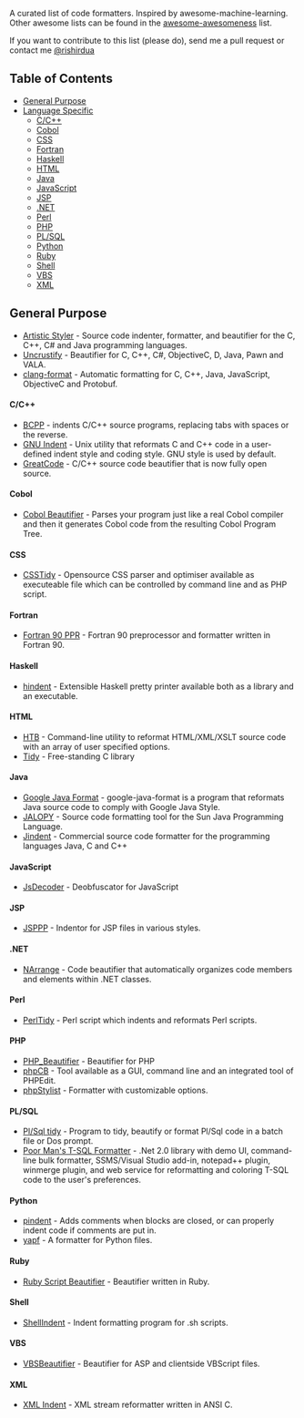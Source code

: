 A curated list of code formatters. Inspired by awesome-machine-learning.
Other awesome lists can be found in the [awesome-awesomeness](https://github.com/bayandin/awesome-awesomeness) list.

If you want to contribute to this list (please do), send me a pull request or contact me [@rishirdua](https://www.twitter.com/rishirdua)


## Table of Contents

<!-- MarkdownTOC depth=4 -->
- [General Purpose](#general-purpose)
- [Language Specific](#language-specific)
  - [C/C++](#cc)
  - [Cobol](#cobol)
  - [CSS](#css)
  - [Fortran](#fortran)
  - [Haskell](#haskell)
  - [HTML](#html)
  - [Java](#java)
  - [JavaScript](#javascript)
  - [JSP](#jsp)
  - [.NET](#net)
  - [Perl](#perl)
  - [PHP](#php)
  - [PL/SQL](#plsql)
  - [Python](#python)
  - [Ruby](#ruby)
  - [Shell](#shell)
  - [VBS](#vbs)
  - [XML](#xml)

<!-- /MarkdownTOC -->

## General Purpose

* [Artistic Styler](http://astyle.sourceforge.net/) - Source code indenter, formatter, and beautifier for the C, C++, C# and Java programming languages.
* [Uncrustify](http://uncrustify.sourceforge.net/) - Beautifier for C, C++, C#, ObjectiveC, D, Java, Pawn and VALA.
* [clang-format](http://clang.llvm.org/docs/ClangFormat.html) - Automatic formatting for C, C++, Java, JavaScript, ObjectiveC and Protobuf.

<a name="language-specific" />

#### C/C++

* [BCPP](http://invisible-island.net/bcpp/) - indents C/C++ source programs, replacing tabs with spaces or the reverse.
* [GNU Indent](http://www.gnu.org/software/indent/) -  Unix utility that reformats C and C++ code in a user-defined indent style and coding style. GNU style is used by default.
* [GreatCode](http://sourceforge.net/projects/gcgreatcode/) - C/C++ source code beautifier that is now fully open source.

#### Cobol

* [Cobol Beautifier](http://www.siber.com/sct/tools/cbl-beau.html) - Parses your program just like a real Cobol compiler and then it generates Cobol code from the resulting Cobol Program Tree.

#### CSS

* [CSSTidy](http://csstidy.sourceforge.net/) - Opensource CSS parser and optimiser available as executeable file which can be controlled by command line and as PHP script.

#### Fortran

* [Fortran 90 PPR](ftp://ftp.ifremer.fr/ifremer/fortran90/) - Fortran 90 preprocessor and formatter written in Fortran 90.

#### Haskell

* [hindent](https://github.com/chrisdone/hindent) - Extensible Haskell pretty printer available both as a library and an executable.

#### HTML

* [HTB](http://www.digital-mines.com/htb/) - Command-line utility to reformat HTML/XML/XSLT source code with an array of user specified options.
* [Tidy](http://tidy.sourceforge.net/) - Free-standing C library

#### Java

* [Google Java Format](https://github.com/google/google-java-format) - google-java-format is a program that reformats Java source code to comply with Google Java Style.
* [JALOPY](http://notzippy.github.io/JALOPY2-MAIN/) - Source code formatting tool for the Sun Java Programming Language.
* [Jindent](http://www.jindent.com/) - Commercial source code formatter for the programming languages Java, C and C++

#### JavaScript

* [JsDecoder](http://bdgn.net/JsDecoder.html) -  Deobfuscator for JavaScript

#### JSP

* [JSPPP](http://jsppp.sourceforge.net/) - Indentor for JSP files in various styles.

#### .NET

* [NArrange](http://www.narrange.net/) - Code beautifier that automatically organizes code members and elements within .NET classes.

#### Perl

* [PerlTidy](http://perltidy.sourceforge.net/) -  Perl script which indents and reformats Perl scripts.

#### PHP

* [PHP_Beautifier](http://pear.php.net/package/PHP_Beautifier) - Beautifier for PHP
* [phpCB](http://www.waterproof.fr/products/phpCodeBeautifier/) - Tool available as a GUI, command line and an integrated tool of PHPEdit.
* [phpStylist](http://sourceforge.net/projects/phpstylist/) - Formatter with customizable options.

#### PL/SQL

* [Pl/Sql tidy](http://psti.equinoxbase.com/) - Program to tidy, beautify or format Pl/Sql code in a batch file or Dos prompt.
* [Poor Man's T-SQL Formatter](http://architectshack.com/PoorMansTSqlFormatter.ashx) - .Net 2.0 library with demo UI, command-line bulk formatter, SSMS/Visual Studio add-in, notepad++ plugin, winmerge plugin, and web service for reformatting and coloring T-SQL code to the user's preferences.

#### Python

* [pindent](http://svn.python.org/projects/python/trunk/Tools/scripts/pindent.py) - Adds comments when blocks are closed, or can properly indent code if comments are put in.
* [yapf](https://github.com/google/yapf) - A formatter for Python files.

#### Ruby

* [Ruby Script Beautifier](http://www.arachnoid.com/ruby/rubyBeautifier.html) - Beautifier written in Ruby.

#### Shell

* [ShellIndent](http://www.bolthole.com/AWK.html) - Indent formatting program for .sh scripts.

#### VBS

* [VBSBeautifier](http://www.daansystems.com/vbsbeaut/) - Beautifier for ASP and clientside VBScript files.

#### XML

* [XML Indent](http://xmlindent.sourceforge.net/) - XML stream reformatter written in ANSI C.

